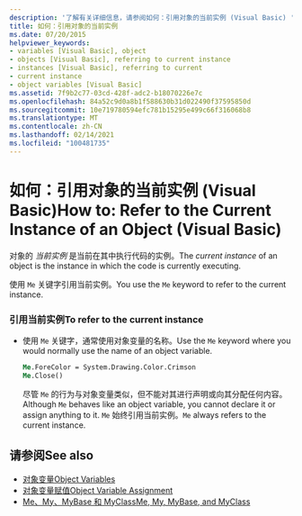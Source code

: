 ```yaml
---
description: '了解有关详细信息，请参阅如何：引用对象的当前实例 (Visual Basic) '
title: 如何：引用对象的当前实例
ms.date: 07/20/2015
helpviewer_keywords:
- variables [Visual Basic], object
- objects [Visual Basic], referring to current instance
- instances [Visual Basic], referring to current
- current instance
- object variables [Visual Basic]
ms.assetid: 7f9b2c77-03cd-428f-adc2-b18070226e7c
ms.openlocfilehash: 84a52c9d0a8b1f588630b31d022490f37595850d
ms.sourcegitcommit: 10e719780594efc781b15295e499c66f316068b8
ms.translationtype: MT
ms.contentlocale: zh-CN
ms.lasthandoff: 02/14/2021
ms.locfileid: "100481735"
---
```

# <a name="how-to-refer-to-the-current-instance-of-an-object-visual-basic"></a><span data-ttu-id="8ba07-103">如何：引用对象的当前实例 (Visual Basic)</span><span class="sxs-lookup"><span data-stu-id="8ba07-103">How to: Refer to the Current Instance of an Object (Visual Basic)</span></span>

<span data-ttu-id="8ba07-104">对象的 *当前实例* 是当前在其中执行代码的实例。</span><span class="sxs-lookup"><span data-stu-id="8ba07-104">The *current instance* of an object is the instance in which the code is currently executing.</span></span>  
  
 <span data-ttu-id="8ba07-105">使用 `Me` 关键字引用当前实例。</span><span class="sxs-lookup"><span data-stu-id="8ba07-105">You use the `Me` keyword to refer to the current instance.</span></span>  
  
### <a name="to-refer-to-the-current-instance"></a><span data-ttu-id="8ba07-106">引用当前实例</span><span class="sxs-lookup"><span data-stu-id="8ba07-106">To refer to the current instance</span></span>  
  
- <span data-ttu-id="8ba07-107">使用 `Me` 关键字，通常使用对象变量的名称。</span><span class="sxs-lookup"><span data-stu-id="8ba07-107">Use the `Me` keyword where you would normally use the name of an object variable.</span></span>  
  
    ```vb  
    Me.ForeColor = System.Drawing.Color.Crimson  
    Me.Close()  
    ```  
  
     <span data-ttu-id="8ba07-108">尽管 `Me` 的行为与对象变量类似，但不能对其进行声明或向其分配任何内容。</span><span class="sxs-lookup"><span data-stu-id="8ba07-108">Although `Me` behaves like an object variable, you cannot declare it or assign anything to it.</span></span> <span data-ttu-id="8ba07-109">`Me` 始终引用当前实例。</span><span class="sxs-lookup"><span data-stu-id="8ba07-109">`Me` always refers to the current instance.</span></span>  
  
## <a name="see-also"></a><span data-ttu-id="8ba07-110">请参阅</span><span class="sxs-lookup"><span data-stu-id="8ba07-110">See also</span></span>

- [<span data-ttu-id="8ba07-111">对象变量</span><span class="sxs-lookup"><span data-stu-id="8ba07-111">Object Variables</span></span>](object-variables.md)
- [<span data-ttu-id="8ba07-112">对象变量赋值</span><span class="sxs-lookup"><span data-stu-id="8ba07-112">Object Variable Assignment</span></span>](object-variable-assignment.md)
- [<span data-ttu-id="8ba07-113">Me、My、MyBase 和 MyClass</span><span class="sxs-lookup"><span data-stu-id="8ba07-113">Me, My, MyBase, and MyClass</span></span>](../../program-structure/me-my-mybase-and-myclass.md)
